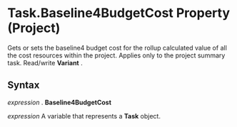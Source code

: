 
# Task.Baseline4BudgetCost Property (Project)

Gets or sets the baseline4 budget cost for the rollup calculated value of all the cost resources within the project. Applies only to the project summary task. Read/write  **Variant** .


## Syntax

 _expression_ . **Baseline4BudgetCost**

 _expression_ A variable that represents a **Task** object.

